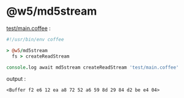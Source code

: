 [‼️]: ✏️README.mdt

# @w5/md5stream

[test/main.coffee](./test/main.coffee) :

```coffee
#!/usr/bin/env coffee

> @w5/md5stream
  fs > createReadStream

console.log await md5stream createReadStream 'test/main.coffee'
```

output :

```
<Buffer f2 e6 12 ea a8 72 52 a6 59 8d 29 84 d2 be e4 04>
```
